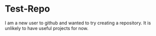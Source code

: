 Test-Repo
=========

I am a new user to github and wanted to try creating a repository. It is unlikely to have useful projects for now.
